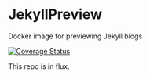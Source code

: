 # JekyllPreview
Docker image for previewing Jekyll blogs

[![Coverage Status](https://coveralls.io/repos/github/clarkezone/JekyllPreview/badge.svg?branch=rapik3s)](https://coveralls.io/github/clarkezone/JekyllPreview?branch=rapik3s)

This repo is in flux.

